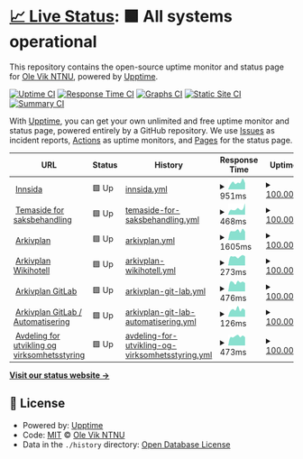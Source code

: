 # [📈 Live Status](https://OleVikNTNU.github.io/Uptime): <!--live status--> **🟩 All systems operational**

This repository contains the open-source uptime monitor and status page for [Ole Vik NTNU](https://OleVikNTNU.github.io/Uptime), powered by [Upptime](https://github.com/upptime/upptime).

[![Uptime CI](https://github.com/OleVikNTNU/Uptime/workflows/Uptime%20CI/badge.svg)](https://github.com/OleVikNTNU/Uptime/actions?query=workflow%3A%22Uptime+CI%22)
[![Response Time CI](https://github.com/OleVikNTNU/Uptime/workflows/Response%20Time%20CI/badge.svg)](https://github.com/OleVikNTNU/Uptime/actions?query=workflow%3A%22Response+Time+CI%22)
[![Graphs CI](https://github.com/OleVikNTNU/Uptime/workflows/Graphs%20CI/badge.svg)](https://github.com/OleVikNTNU/Uptime/actions?query=workflow%3A%22Graphs+CI%22)
[![Static Site CI](https://github.com/OleVikNTNU/Uptime/workflows/Static%20Site%20CI/badge.svg)](https://github.com/OleVikNTNU/Uptime/actions?query=workflow%3A%22Static+Site+CI%22)
[![Summary CI](https://github.com/OleVikNTNU/Uptime/workflows/Summary%20CI/badge.svg)](https://github.com/OleVikNTNU/Uptime/actions?query=workflow%3A%22Summary+CI%22)

With [Upptime](https://upptime.js.org), you can get your own unlimited and free uptime monitor and status page, powered entirely by a GitHub repository. We use [Issues](https://github.com/OleVikNTNU/Uptime/issues) as incident reports, [Actions](https://github.com/OleVikNTNU/Uptime/actions) as uptime monitors, and [Pages](https://OleVikNTNU.github.io/Uptime) for the status page.

<!--start: status pages-->
<!-- This summary is generated by Upptime (https://github.com/upptime/upptime) -->
<!-- Do not edit this manually, your changes will be overwritten -->
<!-- prettier-ignore -->
| URL | Status | History | Response Time | Uptime |
| --- | ------ | ------- | ------------- | ------ |
| <img alt="" src="https://icons.duckduckgo.com/ip3/i.ntnu.no.ico" height="13"> [Innsida](https://i.ntnu.no/) | 🟩 Up | [innsida.yml](https://github.com/OleVikNTNU/Uptime/commits/HEAD/history/innsida.yml) | <details><summary><img alt="Response time graph" src="./graphs/innsida/response-time-week.png" height="20"> 951ms</summary><br><a href="https://OleVikNTNU.github.io/Uptime/history/innsida"><img alt="Response time 1057" src="https://img.shields.io/endpoint?url=https%3A%2F%2Fraw.githubusercontent.com%2FOleVikNTNU%2FUptime%2FHEAD%2Fapi%2Finnsida%2Fresponse-time.json"></a><br><a href="https://OleVikNTNU.github.io/Uptime/history/innsida"><img alt="24-hour response time 870" src="https://img.shields.io/endpoint?url=https%3A%2F%2Fraw.githubusercontent.com%2FOleVikNTNU%2FUptime%2FHEAD%2Fapi%2Finnsida%2Fresponse-time-day.json"></a><br><a href="https://OleVikNTNU.github.io/Uptime/history/innsida"><img alt="7-day response time 951" src="https://img.shields.io/endpoint?url=https%3A%2F%2Fraw.githubusercontent.com%2FOleVikNTNU%2FUptime%2FHEAD%2Fapi%2Finnsida%2Fresponse-time-week.json"></a><br><a href="https://OleVikNTNU.github.io/Uptime/history/innsida"><img alt="30-day response time 938" src="https://img.shields.io/endpoint?url=https%3A%2F%2Fraw.githubusercontent.com%2FOleVikNTNU%2FUptime%2FHEAD%2Fapi%2Finnsida%2Fresponse-time-month.json"></a><br><a href="https://OleVikNTNU.github.io/Uptime/history/innsida"><img alt="1-year response time 1066" src="https://img.shields.io/endpoint?url=https%3A%2F%2Fraw.githubusercontent.com%2FOleVikNTNU%2FUptime%2FHEAD%2Fapi%2Finnsida%2Fresponse-time-year.json"></a></details> | <details><summary><a href="https://OleVikNTNU.github.io/Uptime/history/innsida">100.00%</a></summary><a href="https://OleVikNTNU.github.io/Uptime/history/innsida"><img alt="All-time uptime 99.94%" src="https://img.shields.io/endpoint?url=https%3A%2F%2Fraw.githubusercontent.com%2FOleVikNTNU%2FUptime%2FHEAD%2Fapi%2Finnsida%2Fuptime.json"></a><br><a href="https://OleVikNTNU.github.io/Uptime/history/innsida"><img alt="24-hour uptime 100.00%" src="https://img.shields.io/endpoint?url=https%3A%2F%2Fraw.githubusercontent.com%2FOleVikNTNU%2FUptime%2FHEAD%2Fapi%2Finnsida%2Fuptime-day.json"></a><br><a href="https://OleVikNTNU.github.io/Uptime/history/innsida"><img alt="7-day uptime 100.00%" src="https://img.shields.io/endpoint?url=https%3A%2F%2Fraw.githubusercontent.com%2FOleVikNTNU%2FUptime%2FHEAD%2Fapi%2Finnsida%2Fuptime-week.json"></a><br><a href="https://OleVikNTNU.github.io/Uptime/history/innsida"><img alt="30-day uptime 99.80%" src="https://img.shields.io/endpoint?url=https%3A%2F%2Fraw.githubusercontent.com%2FOleVikNTNU%2FUptime%2FHEAD%2Fapi%2Finnsida%2Fuptime-month.json"></a><br><a href="https://OleVikNTNU.github.io/Uptime/history/innsida"><img alt="1-year uptime 99.90%" src="https://img.shields.io/endpoint?url=https%3A%2F%2Fraw.githubusercontent.com%2FOleVikNTNU%2FUptime%2FHEAD%2Fapi%2Finnsida%2Fuptime-year.json"></a></details>
| <img alt="" src="https://icons.duckduckgo.com/ip3/i.ntnu.no.ico" height="13"> [Temaside for saksbehandling](https://i.ntnu.no/saksbehandling) | 🟩 Up | [temaside-for-saksbehandling.yml](https://github.com/OleVikNTNU/Uptime/commits/HEAD/history/temaside-for-saksbehandling.yml) | <details><summary><img alt="Response time graph" src="./graphs/temaside-for-saksbehandling/response-time-week.png" height="20"> 468ms</summary><br><a href="https://OleVikNTNU.github.io/Uptime/history/temaside-for-saksbehandling"><img alt="Response time 525" src="https://img.shields.io/endpoint?url=https%3A%2F%2Fraw.githubusercontent.com%2FOleVikNTNU%2FUptime%2FHEAD%2Fapi%2Ftemaside-for-saksbehandling%2Fresponse-time.json"></a><br><a href="https://OleVikNTNU.github.io/Uptime/history/temaside-for-saksbehandling"><img alt="24-hour response time 893" src="https://img.shields.io/endpoint?url=https%3A%2F%2Fraw.githubusercontent.com%2FOleVikNTNU%2FUptime%2FHEAD%2Fapi%2Ftemaside-for-saksbehandling%2Fresponse-time-day.json"></a><br><a href="https://OleVikNTNU.github.io/Uptime/history/temaside-for-saksbehandling"><img alt="7-day response time 468" src="https://img.shields.io/endpoint?url=https%3A%2F%2Fraw.githubusercontent.com%2FOleVikNTNU%2FUptime%2FHEAD%2Fapi%2Ftemaside-for-saksbehandling%2Fresponse-time-week.json"></a><br><a href="https://OleVikNTNU.github.io/Uptime/history/temaside-for-saksbehandling"><img alt="30-day response time 479" src="https://img.shields.io/endpoint?url=https%3A%2F%2Fraw.githubusercontent.com%2FOleVikNTNU%2FUptime%2FHEAD%2Fapi%2Ftemaside-for-saksbehandling%2Fresponse-time-month.json"></a><br><a href="https://OleVikNTNU.github.io/Uptime/history/temaside-for-saksbehandling"><img alt="1-year response time 544" src="https://img.shields.io/endpoint?url=https%3A%2F%2Fraw.githubusercontent.com%2FOleVikNTNU%2FUptime%2FHEAD%2Fapi%2Ftemaside-for-saksbehandling%2Fresponse-time-year.json"></a></details> | <details><summary><a href="https://OleVikNTNU.github.io/Uptime/history/temaside-for-saksbehandling">100.00%</a></summary><a href="https://OleVikNTNU.github.io/Uptime/history/temaside-for-saksbehandling"><img alt="All-time uptime 99.94%" src="https://img.shields.io/endpoint?url=https%3A%2F%2Fraw.githubusercontent.com%2FOleVikNTNU%2FUptime%2FHEAD%2Fapi%2Ftemaside-for-saksbehandling%2Fuptime.json"></a><br><a href="https://OleVikNTNU.github.io/Uptime/history/temaside-for-saksbehandling"><img alt="24-hour uptime 100.00%" src="https://img.shields.io/endpoint?url=https%3A%2F%2Fraw.githubusercontent.com%2FOleVikNTNU%2FUptime%2FHEAD%2Fapi%2Ftemaside-for-saksbehandling%2Fuptime-day.json"></a><br><a href="https://OleVikNTNU.github.io/Uptime/history/temaside-for-saksbehandling"><img alt="7-day uptime 100.00%" src="https://img.shields.io/endpoint?url=https%3A%2F%2Fraw.githubusercontent.com%2FOleVikNTNU%2FUptime%2FHEAD%2Fapi%2Ftemaside-for-saksbehandling%2Fuptime-week.json"></a><br><a href="https://OleVikNTNU.github.io/Uptime/history/temaside-for-saksbehandling"><img alt="30-day uptime 99.80%" src="https://img.shields.io/endpoint?url=https%3A%2F%2Fraw.githubusercontent.com%2FOleVikNTNU%2FUptime%2FHEAD%2Fapi%2Ftemaside-for-saksbehandling%2Fuptime-month.json"></a><br><a href="https://OleVikNTNU.github.io/Uptime/history/temaside-for-saksbehandling"><img alt="1-year uptime 99.90%" src="https://img.shields.io/endpoint?url=https%3A%2F%2Fraw.githubusercontent.com%2FOleVikNTNU%2FUptime%2FHEAD%2Fapi%2Ftemaside-for-saksbehandling%2Fuptime-year.json"></a></details>
| <img alt="" src="https://icons.duckduckgo.com/ip3/ntnu.no.ico" height="13"> [Arkivplan](https://ntnu.no/arkivplan) | 🟩 Up | [arkivplan.yml](https://github.com/OleVikNTNU/Uptime/commits/HEAD/history/arkivplan.yml) | <details><summary><img alt="Response time graph" src="./graphs/arkivplan/response-time-week.png" height="20"> 1605ms</summary><br><a href="https://OleVikNTNU.github.io/Uptime/history/arkivplan"><img alt="Response time 1785" src="https://img.shields.io/endpoint?url=https%3A%2F%2Fraw.githubusercontent.com%2FOleVikNTNU%2FUptime%2FHEAD%2Fapi%2Farkivplan%2Fresponse-time.json"></a><br><a href="https://OleVikNTNU.github.io/Uptime/history/arkivplan"><img alt="24-hour response time 1463" src="https://img.shields.io/endpoint?url=https%3A%2F%2Fraw.githubusercontent.com%2FOleVikNTNU%2FUptime%2FHEAD%2Fapi%2Farkivplan%2Fresponse-time-day.json"></a><br><a href="https://OleVikNTNU.github.io/Uptime/history/arkivplan"><img alt="7-day response time 1605" src="https://img.shields.io/endpoint?url=https%3A%2F%2Fraw.githubusercontent.com%2FOleVikNTNU%2FUptime%2FHEAD%2Fapi%2Farkivplan%2Fresponse-time-week.json"></a><br><a href="https://OleVikNTNU.github.io/Uptime/history/arkivplan"><img alt="30-day response time 1743" src="https://img.shields.io/endpoint?url=https%3A%2F%2Fraw.githubusercontent.com%2FOleVikNTNU%2FUptime%2FHEAD%2Fapi%2Farkivplan%2Fresponse-time-month.json"></a><br><a href="https://OleVikNTNU.github.io/Uptime/history/arkivplan"><img alt="1-year response time 1778" src="https://img.shields.io/endpoint?url=https%3A%2F%2Fraw.githubusercontent.com%2FOleVikNTNU%2FUptime%2FHEAD%2Fapi%2Farkivplan%2Fresponse-time-year.json"></a></details> | <details><summary><a href="https://OleVikNTNU.github.io/Uptime/history/arkivplan">100.00%</a></summary><a href="https://OleVikNTNU.github.io/Uptime/history/arkivplan"><img alt="All-time uptime 99.97%" src="https://img.shields.io/endpoint?url=https%3A%2F%2Fraw.githubusercontent.com%2FOleVikNTNU%2FUptime%2FHEAD%2Fapi%2Farkivplan%2Fuptime.json"></a><br><a href="https://OleVikNTNU.github.io/Uptime/history/arkivplan"><img alt="24-hour uptime 100.00%" src="https://img.shields.io/endpoint?url=https%3A%2F%2Fraw.githubusercontent.com%2FOleVikNTNU%2FUptime%2FHEAD%2Fapi%2Farkivplan%2Fuptime-day.json"></a><br><a href="https://OleVikNTNU.github.io/Uptime/history/arkivplan"><img alt="7-day uptime 100.00%" src="https://img.shields.io/endpoint?url=https%3A%2F%2Fraw.githubusercontent.com%2FOleVikNTNU%2FUptime%2FHEAD%2Fapi%2Farkivplan%2Fuptime-week.json"></a><br><a href="https://OleVikNTNU.github.io/Uptime/history/arkivplan"><img alt="30-day uptime 100.00%" src="https://img.shields.io/endpoint?url=https%3A%2F%2Fraw.githubusercontent.com%2FOleVikNTNU%2FUptime%2FHEAD%2Fapi%2Farkivplan%2Fuptime-month.json"></a><br><a href="https://OleVikNTNU.github.io/Uptime/history/arkivplan"><img alt="1-year uptime 99.96%" src="https://img.shields.io/endpoint?url=https%3A%2F%2Fraw.githubusercontent.com%2FOleVikNTNU%2FUptime%2FHEAD%2Fapi%2Farkivplan%2Fuptime-year.json"></a></details>
| <img alt="" src="https://icons.duckduckgo.com/ip3/www.ntnu.no.ico" height="13"> [Arkivplan Wikihotell](https://www.ntnu.no/wiki/spaces/arkivplan/overview) | 🟩 Up | [arkivplan-wikihotell.yml](https://github.com/OleVikNTNU/Uptime/commits/HEAD/history/arkivplan-wikihotell.yml) | <details><summary><img alt="Response time graph" src="./graphs/arkivplan-wikihotell/response-time-week.png" height="20"> 273ms</summary><br><a href="https://OleVikNTNU.github.io/Uptime/history/arkivplan-wikihotell"><img alt="Response time 379" src="https://img.shields.io/endpoint?url=https%3A%2F%2Fraw.githubusercontent.com%2FOleVikNTNU%2FUptime%2FHEAD%2Fapi%2Farkivplan-wikihotell%2Fresponse-time.json"></a><br><a href="https://OleVikNTNU.github.io/Uptime/history/arkivplan-wikihotell"><img alt="24-hour response time 279" src="https://img.shields.io/endpoint?url=https%3A%2F%2Fraw.githubusercontent.com%2FOleVikNTNU%2FUptime%2FHEAD%2Fapi%2Farkivplan-wikihotell%2Fresponse-time-day.json"></a><br><a href="https://OleVikNTNU.github.io/Uptime/history/arkivplan-wikihotell"><img alt="7-day response time 273" src="https://img.shields.io/endpoint?url=https%3A%2F%2Fraw.githubusercontent.com%2FOleVikNTNU%2FUptime%2FHEAD%2Fapi%2Farkivplan-wikihotell%2Fresponse-time-week.json"></a><br><a href="https://OleVikNTNU.github.io/Uptime/history/arkivplan-wikihotell"><img alt="30-day response time 299" src="https://img.shields.io/endpoint?url=https%3A%2F%2Fraw.githubusercontent.com%2FOleVikNTNU%2FUptime%2FHEAD%2Fapi%2Farkivplan-wikihotell%2Fresponse-time-month.json"></a><br><a href="https://OleVikNTNU.github.io/Uptime/history/arkivplan-wikihotell"><img alt="1-year response time 379" src="https://img.shields.io/endpoint?url=https%3A%2F%2Fraw.githubusercontent.com%2FOleVikNTNU%2FUptime%2FHEAD%2Fapi%2Farkivplan-wikihotell%2Fresponse-time-year.json"></a></details> | <details><summary><a href="https://OleVikNTNU.github.io/Uptime/history/arkivplan-wikihotell">100.00%</a></summary><a href="https://OleVikNTNU.github.io/Uptime/history/arkivplan-wikihotell"><img alt="All-time uptime 99.98%" src="https://img.shields.io/endpoint?url=https%3A%2F%2Fraw.githubusercontent.com%2FOleVikNTNU%2FUptime%2FHEAD%2Fapi%2Farkivplan-wikihotell%2Fuptime.json"></a><br><a href="https://OleVikNTNU.github.io/Uptime/history/arkivplan-wikihotell"><img alt="24-hour uptime 100.00%" src="https://img.shields.io/endpoint?url=https%3A%2F%2Fraw.githubusercontent.com%2FOleVikNTNU%2FUptime%2FHEAD%2Fapi%2Farkivplan-wikihotell%2Fuptime-day.json"></a><br><a href="https://OleVikNTNU.github.io/Uptime/history/arkivplan-wikihotell"><img alt="7-day uptime 100.00%" src="https://img.shields.io/endpoint?url=https%3A%2F%2Fraw.githubusercontent.com%2FOleVikNTNU%2FUptime%2FHEAD%2Fapi%2Farkivplan-wikihotell%2Fuptime-week.json"></a><br><a href="https://OleVikNTNU.github.io/Uptime/history/arkivplan-wikihotell"><img alt="30-day uptime 100.00%" src="https://img.shields.io/endpoint?url=https%3A%2F%2Fraw.githubusercontent.com%2FOleVikNTNU%2FUptime%2FHEAD%2Fapi%2Farkivplan-wikihotell%2Fuptime-month.json"></a><br><a href="https://OleVikNTNU.github.io/Uptime/history/arkivplan-wikihotell"><img alt="1-year uptime 99.98%" src="https://img.shields.io/endpoint?url=https%3A%2F%2Fraw.githubusercontent.com%2FOleVikNTNU%2FUptime%2FHEAD%2Fapi%2Farkivplan-wikihotell%2Fuptime-year.json"></a></details>
| <img alt="" src="https://icons.duckduckgo.com/ip3/ntnu-doku.gitlab.io.ico" height="13"> [Arkivplan GitLab](https://ntnu-doku.gitlab.io/arkivplan) | 🟩 Up | [arkivplan-git-lab.yml](https://github.com/OleVikNTNU/Uptime/commits/HEAD/history/arkivplan-git-lab.yml) | <details><summary><img alt="Response time graph" src="./graphs/arkivplan-git-lab/response-time-week.png" height="20"> 476ms</summary><br><a href="https://OleVikNTNU.github.io/Uptime/history/arkivplan-git-lab"><img alt="Response time 143" src="https://img.shields.io/endpoint?url=https%3A%2F%2Fraw.githubusercontent.com%2FOleVikNTNU%2FUptime%2FHEAD%2Fapi%2Farkivplan-git-lab%2Fresponse-time.json"></a><br><a href="https://OleVikNTNU.github.io/Uptime/history/arkivplan-git-lab"><img alt="24-hour response time 439" src="https://img.shields.io/endpoint?url=https%3A%2F%2Fraw.githubusercontent.com%2FOleVikNTNU%2FUptime%2FHEAD%2Fapi%2Farkivplan-git-lab%2Fresponse-time-day.json"></a><br><a href="https://OleVikNTNU.github.io/Uptime/history/arkivplan-git-lab"><img alt="7-day response time 476" src="https://img.shields.io/endpoint?url=https%3A%2F%2Fraw.githubusercontent.com%2FOleVikNTNU%2FUptime%2FHEAD%2Fapi%2Farkivplan-git-lab%2Fresponse-time-week.json"></a><br><a href="https://OleVikNTNU.github.io/Uptime/history/arkivplan-git-lab"><img alt="30-day response time 558" src="https://img.shields.io/endpoint?url=https%3A%2F%2Fraw.githubusercontent.com%2FOleVikNTNU%2FUptime%2FHEAD%2Fapi%2Farkivplan-git-lab%2Fresponse-time-month.json"></a><br><a href="https://OleVikNTNU.github.io/Uptime/history/arkivplan-git-lab"><img alt="1-year response time 153" src="https://img.shields.io/endpoint?url=https%3A%2F%2Fraw.githubusercontent.com%2FOleVikNTNU%2FUptime%2FHEAD%2Fapi%2Farkivplan-git-lab%2Fresponse-time-year.json"></a></details> | <details><summary><a href="https://OleVikNTNU.github.io/Uptime/history/arkivplan-git-lab">100.00%</a></summary><a href="https://OleVikNTNU.github.io/Uptime/history/arkivplan-git-lab"><img alt="All-time uptime 99.99%" src="https://img.shields.io/endpoint?url=https%3A%2F%2Fraw.githubusercontent.com%2FOleVikNTNU%2FUptime%2FHEAD%2Fapi%2Farkivplan-git-lab%2Fuptime.json"></a><br><a href="https://OleVikNTNU.github.io/Uptime/history/arkivplan-git-lab"><img alt="24-hour uptime 100.00%" src="https://img.shields.io/endpoint?url=https%3A%2F%2Fraw.githubusercontent.com%2FOleVikNTNU%2FUptime%2FHEAD%2Fapi%2Farkivplan-git-lab%2Fuptime-day.json"></a><br><a href="https://OleVikNTNU.github.io/Uptime/history/arkivplan-git-lab"><img alt="7-day uptime 100.00%" src="https://img.shields.io/endpoint?url=https%3A%2F%2Fraw.githubusercontent.com%2FOleVikNTNU%2FUptime%2FHEAD%2Fapi%2Farkivplan-git-lab%2Fuptime-week.json"></a><br><a href="https://OleVikNTNU.github.io/Uptime/history/arkivplan-git-lab"><img alt="30-day uptime 100.00%" src="https://img.shields.io/endpoint?url=https%3A%2F%2Fraw.githubusercontent.com%2FOleVikNTNU%2FUptime%2FHEAD%2Fapi%2Farkivplan-git-lab%2Fuptime-month.json"></a><br><a href="https://OleVikNTNU.github.io/Uptime/history/arkivplan-git-lab"><img alt="1-year uptime 100.00%" src="https://img.shields.io/endpoint?url=https%3A%2F%2Fraw.githubusercontent.com%2FOleVikNTNU%2FUptime%2FHEAD%2Fapi%2Farkivplan-git-lab%2Fuptime-year.json"></a></details>
| <img alt="" src="https://icons.duckduckgo.com/ip3/ntnu-doku.gitlab.io.ico" height="13"> [Arkivplan GitLab / Automatisering](https://ntnu-doku.gitlab.io/arkivplan/automatisering) | 🟩 Up | [arkivplan-git-lab-automatisering.yml](https://github.com/OleVikNTNU/Uptime/commits/HEAD/history/arkivplan-git-lab-automatisering.yml) | <details><summary><img alt="Response time graph" src="./graphs/arkivplan-git-lab-automatisering/response-time-week.png" height="20"> 126ms</summary><br><a href="https://OleVikNTNU.github.io/Uptime/history/arkivplan-git-lab-automatisering"><img alt="Response time 114" src="https://img.shields.io/endpoint?url=https%3A%2F%2Fraw.githubusercontent.com%2FOleVikNTNU%2FUptime%2FHEAD%2Fapi%2Farkivplan-git-lab-automatisering%2Fresponse-time.json"></a><br><a href="https://OleVikNTNU.github.io/Uptime/history/arkivplan-git-lab-automatisering"><img alt="24-hour response time 113" src="https://img.shields.io/endpoint?url=https%3A%2F%2Fraw.githubusercontent.com%2FOleVikNTNU%2FUptime%2FHEAD%2Fapi%2Farkivplan-git-lab-automatisering%2Fresponse-time-day.json"></a><br><a href="https://OleVikNTNU.github.io/Uptime/history/arkivplan-git-lab-automatisering"><img alt="7-day response time 126" src="https://img.shields.io/endpoint?url=https%3A%2F%2Fraw.githubusercontent.com%2FOleVikNTNU%2FUptime%2FHEAD%2Fapi%2Farkivplan-git-lab-automatisering%2Fresponse-time-week.json"></a><br><a href="https://OleVikNTNU.github.io/Uptime/history/arkivplan-git-lab-automatisering"><img alt="30-day response time 149" src="https://img.shields.io/endpoint?url=https%3A%2F%2Fraw.githubusercontent.com%2FOleVikNTNU%2FUptime%2FHEAD%2Fapi%2Farkivplan-git-lab-automatisering%2Fresponse-time-month.json"></a><br><a href="https://OleVikNTNU.github.io/Uptime/history/arkivplan-git-lab-automatisering"><img alt="1-year response time 114" src="https://img.shields.io/endpoint?url=https%3A%2F%2Fraw.githubusercontent.com%2FOleVikNTNU%2FUptime%2FHEAD%2Fapi%2Farkivplan-git-lab-automatisering%2Fresponse-time-year.json"></a></details> | <details><summary><a href="https://OleVikNTNU.github.io/Uptime/history/arkivplan-git-lab-automatisering">100.00%</a></summary><a href="https://OleVikNTNU.github.io/Uptime/history/arkivplan-git-lab-automatisering"><img alt="All-time uptime 100.00%" src="https://img.shields.io/endpoint?url=https%3A%2F%2Fraw.githubusercontent.com%2FOleVikNTNU%2FUptime%2FHEAD%2Fapi%2Farkivplan-git-lab-automatisering%2Fuptime.json"></a><br><a href="https://OleVikNTNU.github.io/Uptime/history/arkivplan-git-lab-automatisering"><img alt="24-hour uptime 100.00%" src="https://img.shields.io/endpoint?url=https%3A%2F%2Fraw.githubusercontent.com%2FOleVikNTNU%2FUptime%2FHEAD%2Fapi%2Farkivplan-git-lab-automatisering%2Fuptime-day.json"></a><br><a href="https://OleVikNTNU.github.io/Uptime/history/arkivplan-git-lab-automatisering"><img alt="7-day uptime 100.00%" src="https://img.shields.io/endpoint?url=https%3A%2F%2Fraw.githubusercontent.com%2FOleVikNTNU%2FUptime%2FHEAD%2Fapi%2Farkivplan-git-lab-automatisering%2Fuptime-week.json"></a><br><a href="https://OleVikNTNU.github.io/Uptime/history/arkivplan-git-lab-automatisering"><img alt="30-day uptime 100.00%" src="https://img.shields.io/endpoint?url=https%3A%2F%2Fraw.githubusercontent.com%2FOleVikNTNU%2FUptime%2FHEAD%2Fapi%2Farkivplan-git-lab-automatisering%2Fuptime-month.json"></a><br><a href="https://OleVikNTNU.github.io/Uptime/history/arkivplan-git-lab-automatisering"><img alt="1-year uptime 100.00%" src="https://img.shields.io/endpoint?url=https%3A%2F%2Fraw.githubusercontent.com%2FOleVikNTNU%2FUptime%2FHEAD%2Fapi%2Farkivplan-git-lab-automatisering%2Fuptime-year.json"></a></details>
| <img alt="" src="https://icons.duckduckgo.com/ip3/www.ntnu.no.ico" height="13"> [Avdeling for utvikling og virksomhetsstyring](https://www.ntnu.no/adm/auv) | 🟩 Up | [avdeling-for-utvikling-og-virksomhetsstyring.yml](https://github.com/OleVikNTNU/Uptime/commits/HEAD/history/avdeling-for-utvikling-og-virksomhetsstyring.yml) | <details><summary><img alt="Response time graph" src="./graphs/avdeling-for-utvikling-og-virksomhetsstyring/response-time-week.png" height="20"> 473ms</summary><br><a href="https://OleVikNTNU.github.io/Uptime/history/avdeling-for-utvikling-og-virksomhetsstyring"><img alt="Response time 1014" src="https://img.shields.io/endpoint?url=https%3A%2F%2Fraw.githubusercontent.com%2FOleVikNTNU%2FUptime%2FHEAD%2Fapi%2Favdeling-for-utvikling-og-virksomhetsstyring%2Fresponse-time.json"></a><br><a href="https://OleVikNTNU.github.io/Uptime/history/avdeling-for-utvikling-og-virksomhetsstyring"><img alt="24-hour response time 433" src="https://img.shields.io/endpoint?url=https%3A%2F%2Fraw.githubusercontent.com%2FOleVikNTNU%2FUptime%2FHEAD%2Fapi%2Favdeling-for-utvikling-og-virksomhetsstyring%2Fresponse-time-day.json"></a><br><a href="https://OleVikNTNU.github.io/Uptime/history/avdeling-for-utvikling-og-virksomhetsstyring"><img alt="7-day response time 473" src="https://img.shields.io/endpoint?url=https%3A%2F%2Fraw.githubusercontent.com%2FOleVikNTNU%2FUptime%2FHEAD%2Fapi%2Favdeling-for-utvikling-og-virksomhetsstyring%2Fresponse-time-week.json"></a><br><a href="https://OleVikNTNU.github.io/Uptime/history/avdeling-for-utvikling-og-virksomhetsstyring"><img alt="30-day response time 1139" src="https://img.shields.io/endpoint?url=https%3A%2F%2Fraw.githubusercontent.com%2FOleVikNTNU%2FUptime%2FHEAD%2Fapi%2Favdeling-for-utvikling-og-virksomhetsstyring%2Fresponse-time-month.json"></a><br><a href="https://OleVikNTNU.github.io/Uptime/history/avdeling-for-utvikling-og-virksomhetsstyring"><img alt="1-year response time 1014" src="https://img.shields.io/endpoint?url=https%3A%2F%2Fraw.githubusercontent.com%2FOleVikNTNU%2FUptime%2FHEAD%2Fapi%2Favdeling-for-utvikling-og-virksomhetsstyring%2Fresponse-time-year.json"></a></details> | <details><summary><a href="https://OleVikNTNU.github.io/Uptime/history/avdeling-for-utvikling-og-virksomhetsstyring">100.00%</a></summary><a href="https://OleVikNTNU.github.io/Uptime/history/avdeling-for-utvikling-og-virksomhetsstyring"><img alt="All-time uptime 99.89%" src="https://img.shields.io/endpoint?url=https%3A%2F%2Fraw.githubusercontent.com%2FOleVikNTNU%2FUptime%2FHEAD%2Fapi%2Favdeling-for-utvikling-og-virksomhetsstyring%2Fuptime.json"></a><br><a href="https://OleVikNTNU.github.io/Uptime/history/avdeling-for-utvikling-og-virksomhetsstyring"><img alt="24-hour uptime 100.00%" src="https://img.shields.io/endpoint?url=https%3A%2F%2Fraw.githubusercontent.com%2FOleVikNTNU%2FUptime%2FHEAD%2Fapi%2Favdeling-for-utvikling-og-virksomhetsstyring%2Fuptime-day.json"></a><br><a href="https://OleVikNTNU.github.io/Uptime/history/avdeling-for-utvikling-og-virksomhetsstyring"><img alt="7-day uptime 100.00%" src="https://img.shields.io/endpoint?url=https%3A%2F%2Fraw.githubusercontent.com%2FOleVikNTNU%2FUptime%2FHEAD%2Fapi%2Favdeling-for-utvikling-og-virksomhetsstyring%2Fuptime-week.json"></a><br><a href="https://OleVikNTNU.github.io/Uptime/history/avdeling-for-utvikling-og-virksomhetsstyring"><img alt="30-day uptime 99.81%" src="https://img.shields.io/endpoint?url=https%3A%2F%2Fraw.githubusercontent.com%2FOleVikNTNU%2FUptime%2FHEAD%2Fapi%2Favdeling-for-utvikling-og-virksomhetsstyring%2Fuptime-month.json"></a><br><a href="https://OleVikNTNU.github.io/Uptime/history/avdeling-for-utvikling-og-virksomhetsstyring"><img alt="1-year uptime 99.89%" src="https://img.shields.io/endpoint?url=https%3A%2F%2Fraw.githubusercontent.com%2FOleVikNTNU%2FUptime%2FHEAD%2Fapi%2Favdeling-for-utvikling-og-virksomhetsstyring%2Fuptime-year.json"></a></details>

<!--end: status pages-->

[**Visit our status website →**](https://OleVikNTNU.github.io/Uptime)

## 📄 License

- Powered by: [Upptime](https://github.com/upptime/upptime)
- Code: [MIT](./LICENSE) © [Ole Vik NTNU](https://OleVikNTNU.github.io/Uptime)
- Data in the `./history` directory: [Open Database License](https://opendatacommons.org/licenses/odbl/1-0/)
